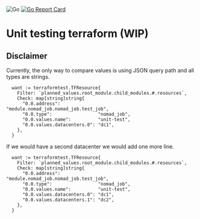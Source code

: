 ![Go](https://github.com/thiagonache/terraformtest/workflows/Go/badge.svg?branch=master)
[![Go Report Card](https://goreportcard.com/badge/github.com/thiagonache/terraformtest)](https://goreportcard.com/report/github.com/thiagonache/terraformtest)


# Unit testing terraform (WIP)

## Disclaimer

Currently, the only way to compare values is using JSON query path and all types
are strings.

```
  want := terraformtest.TFResource{
    Filter: `planned_values.root_module.child_modules.#.resources`,
    Check: map[string]string{
      "0.0.address":              "module.nomad_job.nomad_job.test_job",
      "0.0.type":                 "nomad_job",
      "0.0.values.name":          "unit-test",
      "0.0.values.datacenters.0": "dc1",
    },
  }
```

If we would have a second datacenter we would add one more line.

```
  want := terraformtest.TFResource{
    Filter: `planned_values.root_module.child_modules.#.resources`,
    Check: map[string]string{
      "0.0.address":              "module.nomad_job.nomad_job.test_job",
      "0.0.type":                 "nomad_job",
      "0.0.values.name":          "unit-test",
      "0.0.values.datacenters.0": "dc1",
      "0.0.values.datacenters.1": "dc2",
    },
  }
```
